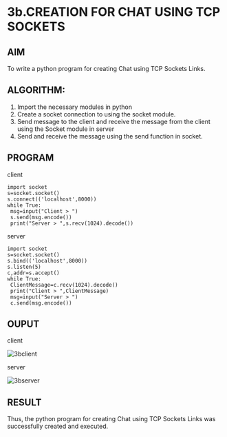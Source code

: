 # 3b.CREATION FOR CHAT USING TCP SOCKETS
## AIM
To write a python program for creating Chat using TCP Sockets Links.
## ALGORITHM:
1. Import the necessary modules in python
2. Create a socket connection to using the socket module.
3. Send message to the client and receive the message from the client using the Socket module in
 server
4. Send and receive the message using the send function in socket.
## PROGRAM
client 
```
import socket
s=socket.socket()
s.connect(('localhost',8000))
while True:
 msg=input("Client > ")
 s.send(msg.encode())
 print("Server > ",s.recv(1024).decode())

```
server
```
import socket
s=socket.socket()
s.bind(('localhost',8000))
s.listen(5)
c,addr=s.accept()
while True:
 ClientMessage=c.recv(1024).decode()
 print("Client > ",ClientMessage)
 msg=input("Server > ")
 c.send(msg.encode())

```
## OUPUT



client 


![3bclient](https://github.com/user-attachments/assets/de70e9a3-2d53-46e8-8882-254e4e674685)



server


![3bserver](https://github.com/user-attachments/assets/cb63b32b-e634-4ee3-afcc-2146425c83a6)



## RESULT
Thus, the python program for creating Chat using TCP Sockets Links was successfully 
created and executed.
